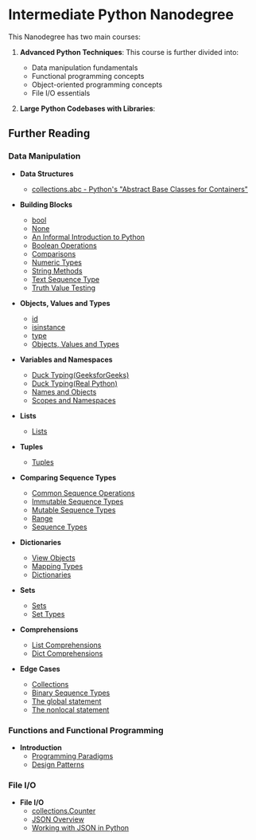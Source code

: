 # Intermediate Python Nanodegree

This Nanodegree has two main courses:

1. **Advanced Python Techniques**:
   This course is further divided into:
   - Data manipulation fundamentals
   - Functional programming concepts
   - Object-oriented programming concepts
   - File I/O essentials

2. **Large Python Codebases with Libraries**:

   
## Further Reading

### Data Manipulation
- **Data Structures**
  - [collections.abc - Python's "Abstract Base Classes for Containers"](https://docs.python.org/3/library/collections.abc.html)

- **Building Blocks**
  - [bool](https://docs.python.org/3/library/collections.abc.html)
  - [None](https://docs.python.org/3/library/constants.html#None)
  - [An Informal Introduction to Python](https://docs.python.org/3/tutorial/introduction.html)
  - [Boolean Operations](https://docs.python.org/3/library/stdtypes.html#boolean-operations-and-or-not)
  - [Comparisons](https://docs.python.org/3/library/stdtypes.html#comparisons)
  - [Numeric Types](https://docs.python.org/3/library/stdtypes.html#numeric-types-int-float-complex)
  - [String Methods](https://docs.python.org/3/library/stdtypes.html#string-methods)
  - [Text Sequence Type](https://docs.python.org/3/library/stdtypes.html#text-sequence-type-str)
  - [Truth Value Testing](https://docs.python.org/3/library/stdtypes.html#truth-value-testing)
 
- **Objects, Values and Types**
  - [id](https://docs.python.org/3/library/functions.html#id)
  - [isinstance](https://docs.python.org/3/library/functions.html#isinstance)
  - [type](https://docs.python.org/3/library/functions.html#type)
  - [Objects, Values and Types](https://docs.python.org/3/reference/datamodel.html#objects-values-and-types)

- **Variables and Namespaces**
  - [Duck Typing(GeeksforGeeks)](https://www.geeksforgeeks.org/duck-typing-in-python/)
  - [Duck Typing(Real Python)](https://realpython.com/lessons/duck-typing/)
  - [Names and Objects](https://docs.python.org/3/tutorial/classes.html#a-word-about-names-and-objects)
  - [Scopes and Namespaces](https://docs.python.org/3/tutorial/classes.html#python-scopes-and-namespaces)
 
- **Lists**
  - [Lists](https://docs.python.org/3/library/stdtypes.html#lists)

- **Tuples**
  - [Tuples](https://docs.python.org/3/library/stdtypes.html#tuples)
 
- **Comparing Sequence Types**
  - [Common Sequence Operations](https://docs.python.org/3/library/stdtypes.html#common-sequence-operations)
  - [Immutable Sequence Types](https://docs.python.org/3/library/stdtypes.html#immutable-sequence-types)
  - [Mutable Sequence Types](https://docs.python.org/3/library/stdtypes.html#mutable-sequence-types)
  - [Range](https://docs.python.org/3/library/stdtypes.html#ranges)
  - [Sequence Types](https://docs.python.org/3/library/stdtypes.html#sequence-types-list-tuple-range)

- **Dictionaries**
  - [View Objects](https://docs.python.org/3/library/stdtypes.html#dictionary-view-objects)
  - [Mapping Types](https://docs.python.org/3/library/stdtypes.html#mapping-types-dict)
  - [Dictionaries](https://docs.python.org/3/tutorial/datastructures.html#dictionaries)
 
- **Sets**
  - [Sets](https://docs.python.org/3/tutorial/datastructures.html#sets)
  - [Set Types](https://docs.python.org/3/library/stdtypes.html#set-types-set-frozenset)

- **Comprehensions**
  - [List Comprehensions](https://docs.python.org/3/tutorial/datastructures.html#list-comprehensions)
  - [Dict Comprehensions](https://peps.python.org/pep-0274/)

- **Edge Cases**
  - [Collections](https://docs.python.org/3/library/collections.html)
  - [Binary Sequence Types](https://docs.python.org/3/library/stdtypes.html#binary-sequence-types-bytes-bytearray-memoryview)
  - [The global statement](https://docs.python.org/3/reference/simple_stmts.html#global)
  - [The nonlocal statement](https://docs.python.org/3/reference/simple_stmts.html#nonlocal)

### Functions and Functional Programming
- **Introduction**
    - [Programming Paradigms](https://en.wikipedia.org/wiki/Programming_paradigm)
    - [Design Patterns](https://en.wikipedia.org/wiki/Design_Patterns)
    
    
### File I/O
- **File I/O**
   - [collections.Counter](https://docs.python.org/3/library/collections.html#collections.Counter)
   - [JSON Overview](https://www.json.org/json-en.html)
   - [Working with JSON in Python](https://realpython.com/python-json/)
